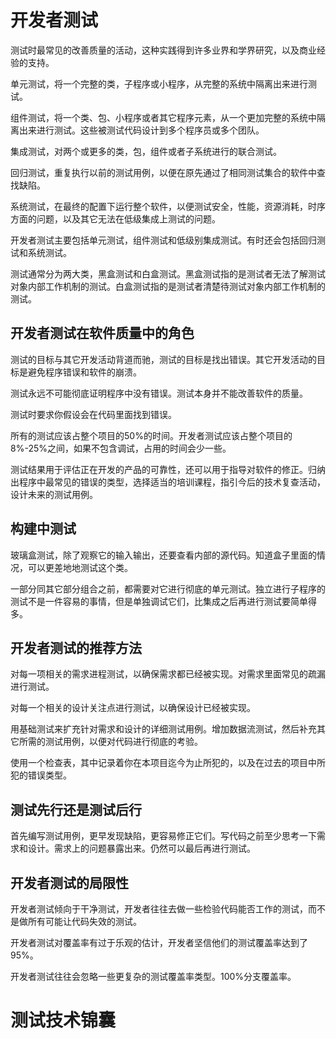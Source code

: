 # 开发者测试

测试时最常见的改善质量的活动，这种实践得到许多业界和学界研究，以及商业经验的支持。

单元测试，将一个完整的类，子程序或小程序，从完整的系统中隔离出来进行测试。

组件测试，将一个类、包、小程序或者其它程序元素，从一个更加完整的系统中隔离出来进行测试。这些被测试代码设计到多个程序员或多个团队。

集成测试，对两个或更多的类，包，组件或者子系统进行的联合测试。

回归测试，重复执行以前的测试用例，以便在原先通过了相同测试集合的软件中查找缺陷。

系统测试，在最终的配置下运行整个软件，以便测试安全，性能，资源消耗，时序方面的问题，以及其它无法在低级集成上测试的问题。

开发者测试主要包括单元测试，组件测试和低级别集成测试。有时还会包括回归测试和系统测试。

测试通常分为两大类，黑盒测试和白盒测试。黑盒测试指的是测试者无法了解测试对象内部工作机制的测试。白盒测试指的是测试者清楚待测试对象内部工作机制的测试。

## 开发者测试在软件质量中的角色

测试的目标与其它开发活动背道而驰，测试的目标是找出错误。其它开发活动的目标是避免程序错误和软件的崩溃。

测试永远不可能彻底证明程序中没有错误。测试本身并不能改善软件的质量。

测试时要求你假设会在代码里面找到错误。

所有的测试应该占整个项目的50%的时间。开发者测试应该占整个项目的8%-25%之间，如果不包含调试，占用的时间会少一些。

测试结果用于评估正在开发的产品的可靠性，还可以用于指导对软件的修正。归纳出程序中最常见的错误的类型，选择适当的培训课程，指引今后的技术复查活动，设计未来的测试用例。

## 构建中测试

玻璃盒测试，除了观察它的输入输出，还要查看内部的源代码。知道盒子里面的情况，可以更差地地测试这个类。

一部分同其它部分组合之前，都需要对它进行彻底的单元测试。独立进行子程序的测试不是一件容易的事情，但是单独调试它们，比集成之后再进行测试要简单得多。

## 开发者测试的推荐方法

对每一项相关的需求进程测试，以确保需求都已经被实现。对需求里面常见的疏漏进行测试。

对每一个相关的设计关注点进行测试，以确保设计已经被实现。

用基础测试来扩充针对需求和设计的详细测试用例。增加数据流测试，然后补充其它所需的测试用例，以便对代码进行彻底的考验。

使用一个检查表，其中记录着你在本项目迄今为止所犯的，以及在过去的项目中所犯的错误类型。

## 测试先行还是测试后行

首先编写测试用例，更早发现缺陷，更容易修正它们。写代码之前至少思考一下需求和设计。需求上的问题暴露出来。仍然可以最后再进行测试。

## 开发者测试的局限性

开发者测试倾向于干净测试，开发者往往去做一些检验代码能否工作的测试，而不是做所有可能让代码失效的测试。

开发者测试对覆盖率有过于乐观的估计，开发者坚信他们的测试覆盖率达到了95%。

开发者测试往往会忽略一些更复杂的测试覆盖率类型。100%分支覆盖率。

# 测试技术锦囊

